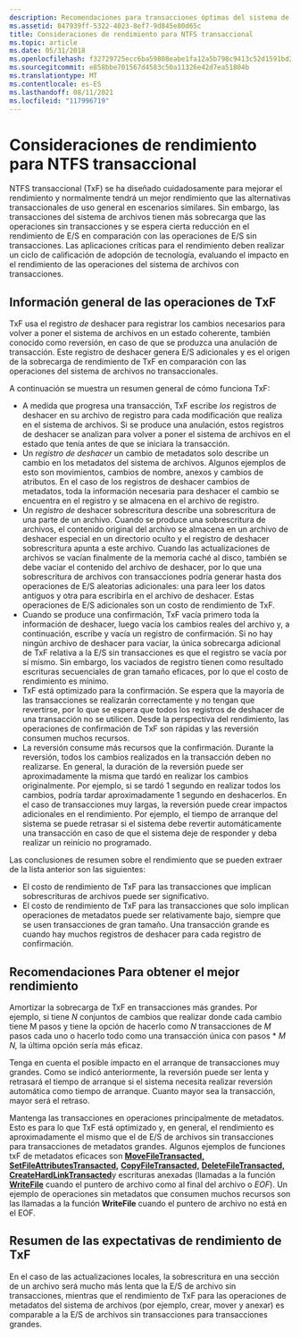 ```yaml
---
description: Recomendaciones para transacciones óptimas del sistema de archivos.
ms.assetid: 847939ff-5322-4023-8ef7-9d845e80d65c
title: Consideraciones de rendimiento para NTFS transaccional
ms.topic: article
ms.date: 05/31/2018
ms.openlocfilehash: f32729725ecc6ba59808eabe1fa12a5b798c9413c52d1591bd22b498e6a5856d
ms.sourcegitcommit: e858bbe701567d4583c50a11326e42d7ea51804b
ms.translationtype: MT
ms.contentlocale: es-ES
ms.lasthandoff: 08/11/2021
ms.locfileid: "117996719"
---
```

# <a name="performance-considerations-for-transactional-ntfs"></a>Consideraciones de rendimiento para NTFS transaccional

NTFS transaccional (TxF) se ha diseñado cuidadosamente para mejorar el rendimiento y normalmente tendrá un mejor rendimiento que las alternativas transaccionales de uso general en escenarios similares. Sin embargo, las transacciones del sistema de archivos tienen más sobrecarga que las operaciones sin transacciones y se espera cierta reducción en el rendimiento de E/S en comparación con las operaciones de E/S sin transacciones. Las aplicaciones críticas para el rendimiento deben realizar un ciclo de calificación de adopción de tecnología, evaluando el impacto en el rendimiento de las operaciones del sistema de archivos con transacciones.

## <a name="overview-of-txf-operations"></a>Información general de las operaciones de TxF

TxF usa el registro *de* deshacer para registrar los cambios necesarios para volver a poner el sistema de archivos en un estado coherente, también conocido como reversión, en caso de que se produzca una anulación de transacción. Este registro de deshacer genera E/S adicionales y es el origen de la sobrecarga de rendimiento de TxF en comparación con las operaciones del sistema de archivos no transaccionales.

A continuación se muestra un resumen general de cómo funciona TxF:

-   A medida que progresa una transacción, TxF escribe *los* registros de deshacer en su archivo de registro para cada modificación que realiza en el sistema de archivos. Si se produce una anulación, estos registros de deshacer se analizan para volver a poner el sistema de archivos en el estado que tenía antes de que se iniciara la transacción.
-   Un *registro de deshacer* un cambio de metadatos solo describe un cambio en los metadatos del sistema de archivos. Algunos ejemplos de esto son movimientos, cambios de nombre, anexos y cambios de atributos. En el caso de los registros de deshacer cambios de metadatos, toda la información necesaria para deshacer el cambio se encuentra en el registro y se almacena en el archivo de registro.
-   Un *registro de* deshacer sobrescritura describe una sobrescritura de una parte de un archivo. Cuando se produce una sobrescritura de archivos, el contenido original del archivo se almacena en un archivo de deshacer especial en un directorio oculto y el registro de deshacer sobrescritura apunta a este archivo. Cuando las actualizaciones de archivos se vacían finalmente de la memoria caché al disco, también se debe vaciar el contenido del archivo de deshacer, por lo que una sobrescritura de archivos con transacciones podría generar hasta dos operaciones de E/S aleatorias adicionales: una para leer los datos antiguos y otra para escribirla en el archivo de deshacer. Estas operaciones de E/S adicionales son un costo de rendimiento de TxF.
-   Cuando se produce una confirmación, TxF vacía primero toda la información de deshacer, luego vacía los cambios reales del archivo y, a continuación, escribe y vacía un registro de confirmación. Si no hay ningún archivo de deshacer para vaciar, la única sobrecarga adicional de TxF relativa a la E/S sin transacciones es que el registro se vacía por sí mismo. Sin embargo, los vaciados de registro tienen como resultado escrituras secuenciales de gran tamaño eficaces, por lo que el costo de rendimiento es mínimo.
-   TxF está optimizado para la confirmación. Se espera que la mayoría de las transacciones se realizarán correctamente y no tengan que revertirse, por lo que se espera que todos los registros de deshacer de una transacción no se utilicen. Desde la perspectiva del rendimiento, las operaciones de confirmación de TxF son rápidas y las reversión consumen muchos recursos.
-   La reversión consume más recursos que la confirmación. Durante la reversión, todos los cambios realizados en la transacción deben no realizarse. En general, la duración de la reversión puede ser aproximadamente la misma que tardó en realizar los cambios originalmente. Por ejemplo, si se tardó 1 segundo en realizar todos los cambios, podría tardar aproximadamente 1 segundo en deshacerlos. En el caso de transacciones muy largas, la reversión puede crear impactos adicionales en el rendimiento. Por ejemplo, el tiempo de arranque del sistema se puede retrasar si el sistema debe revertir automáticamente una transacción en caso de que el sistema deje de responder y deba realizar un reinicio no programado.

Las conclusiones de resumen sobre el rendimiento que se pueden extraer de la lista anterior son las siguientes:

-   El costo de rendimiento de TxF para las transacciones que implican sobrescrituras de archivos puede ser significativo.
-   El costo de rendimiento de TxF para las transacciones que solo implican operaciones de metadatos puede ser relativamente bajo, siempre que se usen transacciones de gran tamaño. Una transacción grande es cuando hay muchos registros de deshacer para cada registro de confirmación.

## <a name="recommendations-for-best-performance"></a>Recomendaciones Para obtener el mejor rendimiento

Amortizar la sobrecarga de TxF en transacciones más grandes. Por ejemplo, si tiene *N* conjuntos de cambios  que realizar donde cada cambio tiene M pasos y tiene la opción de hacerlo como *N* transacciones de *M* pasos cada uno o hacerlo todo como una transacción única con pasos  \* *M N,* la última opción sería más eficaz.

Tenga en cuenta el posible impacto en el arranque de transacciones muy grandes. Como se indicó anteriormente, la reversión puede ser lenta y retrasará el tiempo de arranque si el sistema necesita realizar reversión automática como tiempo de arranque. Cuanto mayor sea la transacción, mayor será el retraso.

Mantenga las transacciones en operaciones principalmente de metadatos. Esto es para lo que TxF está optimizado y, en general, el rendimiento es aproximadamente el mismo que el de E/S de archivos sin transacciones para transacciones de metadatos grandes. Algunos ejemplos de funciones txF de metadatos eficaces son [**MoveFileTransacted,**](/windows/desktop/api/WinBase/nf-winbase-movefiletransacteda) [**SetFileAttributesTransacted,**](/windows/desktop/api/WinBase/nf-winbase-setfileattributestransacteda) [**CopyFileTransacted,**](/windows/desktop/api/WinBase/nf-winbase-copyfiletransacteda) [**DeleteFileTransacted,**](/windows/desktop/api/WinBase/nf-winbase-deletefiletransacteda) [**CreateHardLinkTransacted**](/windows/desktop/api/WinBase/nf-winbase-createhardlinktransacteda)y escrituras anexadas (llamadas a la función [**WriteFile**](/windows/desktop/api/FileAPI/nf-fileapi-writefile) cuando el puntero de archivo como al final del archivo o *EOF*). Un ejemplo de operaciones sin metadatos que consumen muchos recursos son las llamadas a la función **WriteFile** cuando el puntero de archivo no está en el EOF.

## <a name="summary-of-txf-performance-expectations"></a>Resumen de las expectativas de rendimiento de TxF

En el caso de las actualizaciones locales, la sobrescritura en una sección de un archivo será mucho más lenta que la E/S de archivo sin transacciones, mientras que el rendimiento de TxF para las operaciones de metadatos del sistema de archivos (por ejemplo, crear, mover y anexar) es comparable a la E/S de archivos sin transacciones para transacciones grandes.

 

 



